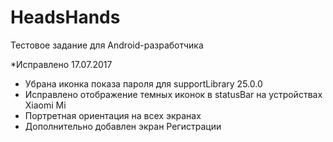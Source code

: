 # HeadsHands
Тестовое задание для Android-разработчика

*Исправлено 17.07.2017
- Убрана иконка показа пароля для supportLibrary 25.0.0
- Исправлено отображение темных иконок в statusBar на устройствах Xiaomi Mi
- Портретная ориентация на всех экранах
- Дополнительно добавлен экран Регистрации

